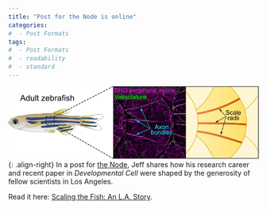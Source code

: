 ```yaml
---
title: "Post for the Node is online"
categories:
#  - Post Formats
tags:
#  - Post Formats
#  - readability
#  - standard
---
```

![PDX](/assets/images/node-Fig1.png){: .align-right}
In a post for [the Node](http://thenode.biologists.com/), Jeff shares how his research career and recent paper in *Developmental Cell* were shaped by the generosity of fellow scientists in Los Angeles. 

Read it here: [Scaling the Fish: An L.A. Story](http://thenode.biologists.com/scaling-the-fish-an-l-a-story/research/).
